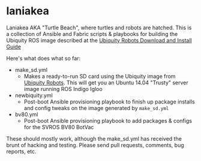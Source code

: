 # laniakea

Laniakea AKA "Turtle Beach", where turtles and robots are hatched.
This is a collection of Ansible and Fabric scripts & playbooks for building the 
Ubiquity ROS image described at the [Ubiquity Robots Download and Install Guide](https://github.com/UbiquityRobotics/ubiquity_main/blob/master/Doc_Downloading_and_Installing_the_Ubiquity_Ubuntu_ROS_Kernel_Image.md)

Here's what does what so far:

* make_sd.yml
   * Makes a ready-to-run SD card using the Ubiquity image from [Ubiquity Robots](http://ubiquityrobotics). This will get you an Ubuntu 14.04 "Trusty" server image running ROS Indigo Igloo
* newbiquity.yml
   * Post-boot Ansible provisioning playbook to finish up package installs and config tweaks on the image generated by ``make_sd.yml``
* bv80.yml
   * Post-boot Ansible provisioning playbook to add packages & configs for the SVROS BV80 BotVac

These should mostly work, although the make_sd.yml has received the brunt of hacking and testing. Please send pull requests, comments, bug reports, etc. 


